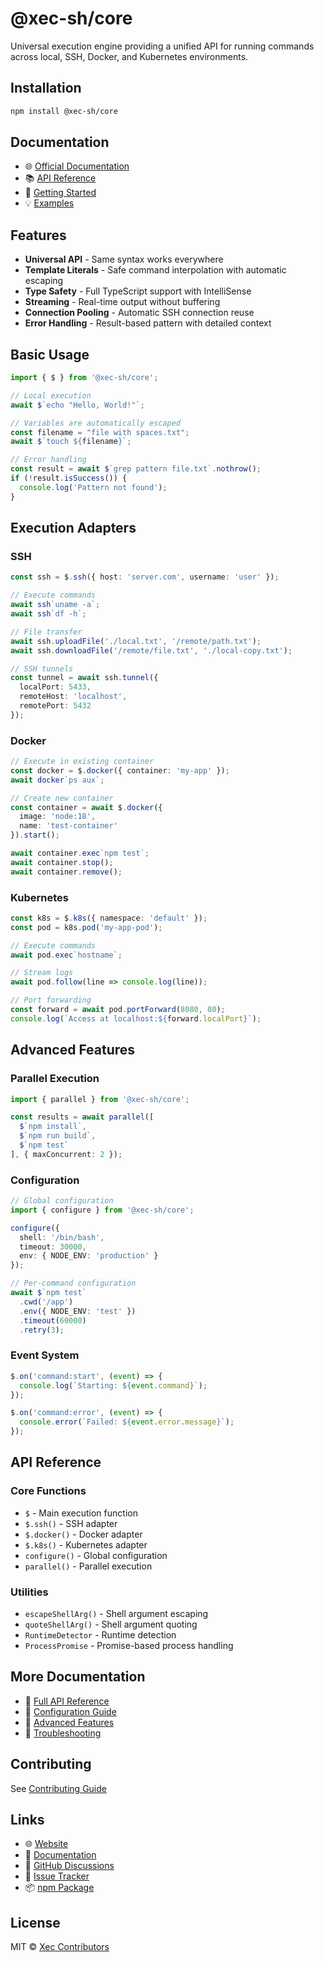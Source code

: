 # @xec-sh/core

Universal execution engine providing a unified API for running commands across local, SSH, Docker, and Kubernetes environments.

## Installation

```bash
npm install @xec-sh/core
```

## Documentation

- 🌐 [Official Documentation](https://xec.sh/docs/projects/core)
- 📚 [API Reference](https://xec.sh/docs/projects/core/api-reference)
- 🚀 [Getting Started](https://xec.sh/docs/projects/core/getting-started/first-steps)
- 💡 [Examples](https://github.com/xec-sh/xec/tree/main/packages/core/examples)

## Features

- **Universal API** - Same syntax works everywhere
- **Template Literals** - Safe command interpolation with automatic escaping
- **Type Safety** - Full TypeScript support with IntelliSense
- **Streaming** - Real-time output without buffering
- **Connection Pooling** - Automatic SSH connection reuse
- **Error Handling** - Result-based pattern with detailed context

## Basic Usage

```typescript
import { $ } from '@xec-sh/core';

// Local execution
await $`echo "Hello, World!"`;

// Variables are automatically escaped
const filename = "file with spaces.txt";
await $`touch ${filename}`;

// Error handling
const result = await $`grep pattern file.txt`.nothrow();
if (!result.isSuccess()) {
  console.log('Pattern not found');
}
```

## Execution Adapters

### SSH

```typescript
const ssh = $.ssh({ host: 'server.com', username: 'user' });

// Execute commands
await ssh`uname -a`;
await ssh`df -h`;

// File transfer
await ssh.uploadFile('./local.txt', '/remote/path.txt');
await ssh.downloadFile('/remote/file.txt', './local-copy.txt');

// SSH tunnels
const tunnel = await ssh.tunnel({
  localPort: 5433,
  remoteHost: 'localhost',
  remotePort: 5432
});
```

### Docker

```typescript
// Execute in existing container
const docker = $.docker({ container: 'my-app' });
await docker`ps aux`;

// Create new container
const container = await $.docker({ 
  image: 'node:18',
  name: 'test-container'
}).start();

await container.exec`npm test`;
await container.stop();
await container.remove();
```

### Kubernetes

```typescript
const k8s = $.k8s({ namespace: 'default' });
const pod = k8s.pod('my-app-pod');

// Execute commands
await pod.exec`hostname`;

// Stream logs
await pod.follow(line => console.log(line));

// Port forwarding
const forward = await pod.portForward(8080, 80);
console.log(`Access at localhost:${forward.localPort}`);
```

## Advanced Features

### Parallel Execution

```typescript
import { parallel } from '@xec-sh/core';

const results = await parallel([
  $`npm install`,
  $`npm run build`,
  $`npm test`
], { maxConcurrent: 2 });
```

### Configuration

```typescript
// Global configuration
import { configure } from '@xec-sh/core';

configure({
  shell: '/bin/bash',
  timeout: 30000,
  env: { NODE_ENV: 'production' }
});

// Per-command configuration
await $`npm test`
  .cwd('/app')
  .env({ NODE_ENV: 'test' })
  .timeout(60000)
  .retry(3);
```

### Event System

```typescript
$.on('command:start', (event) => {
  console.log(`Starting: ${event.command}`);
});

$.on('command:error', (event) => {
  console.error(`Failed: ${event.error.message}`);
});
```

## API Reference

### Core Functions
- `$` - Main execution function
- `$.ssh()` - SSH adapter
- `$.docker()` - Docker adapter
- `$.k8s()` - Kubernetes adapter
- `configure()` - Global configuration
- `parallel()` - Parallel execution

### Utilities
- `escapeShellArg()` - Shell argument escaping
- `quoteShellArg()` - Shell argument quoting
- `RuntimeDetector` - Runtime detection
- `ProcessPromise` - Promise-based process handling

## More Documentation

- 📖 [Full API Reference](https://xec.sh/docs/projects/core/api-reference)
- 🔧 [Configuration Guide](https://xec.sh/docs/projects/core/core-features/configuration)
- 🎯 [Advanced Features](https://xec.sh/docs/projects/core/advanced)
- 🐛 [Troubleshooting](https://xec.sh/docs/projects/cli/troubleshooting)

## Contributing

See [Contributing Guide](https://github.com/xec-sh/xec/blob/main/CONTRIBUTING.md)

## Links

- 🌐 [Website](https://xec.sh)
- 📖 [Documentation](https://xec.sh/docs)
- 💬 [GitHub Discussions](https://github.com/xec-sh/xec/discussions)
- 🐛 [Issue Tracker](https://github.com/xec-sh/xec/issues)
- 📦 [npm Package](https://www.npmjs.com/package/@xec-sh/core)

## License

MIT © [Xec Contributors](https://github.com/xec-sh/xec/graphs/contributors)
